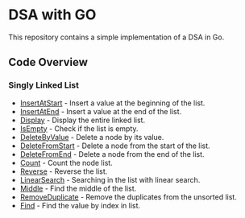 # DSA with GO

This repository contains a simple implementation of a DSA in Go.

## Code Overview

### Singly Linked List

- [InsertAtStart](./Linkedlist/singly.go#L19) - Insert a value at the beginning of the list.
- [InsertAtEnd](./Linkedlist/singly.go#L29) - Insert a value at the end of the list.
- [Display](./Linkedlist/singly.go#L54) - Display the entire linked list.
- [IsEmpty](./Linkedlist/singly.go#L78) - Check if the list is empty.
- [DeleteByValue](./Linkedlist/singly.go#L86) - Delete a node by its value.
- [DeleteFromStart](./Linkedlist/singly.go#L110) - Delete a node from the start of the list.
- [DeleteFromEnd](./Linkedlist/singly.go#L130) - Delete a node from the end of the list.
- [Count](./Linkedlist/singly.go#L156) - Count the node list.
- [Reverse](./Linkedlist/singly.go#L180) - Reverse the list.
- [LinearSearch](./Linkedlist/singly.go#L222) - Searching in the list with linear search.
- [Middle](./Linkedlist/singly.go#L266) - Find the middle of the list.
- [RemoveDuplicate](./Linkedlist/singly.go#L296) - Remove the duplicates from the unsorted list.
- [Find](./Linkedlist/singly.go#L336) - Find the value by index in list.